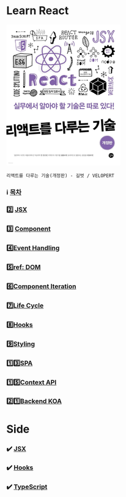 # Learn React

<img width=300 src=https://raw.githubusercontent.com/yhuj79/Learn_React/main/md_image/00_TableOfContents_1.jpg>

`리액트를 다루는 기술(개정판) - 길벗 / VELOPERT`

### :information_source: [목차](https://github.com/yhuj79/Learn_React/blob/master/chap/00_TableOfContents.md)

### :two: [JSX](https://github.com/yhuj79/Learn_React/blob/master/chap/02_JSX.md)

### :three: [Component](https://github.com/yhuj79/Learn_React/blob/master/chap/03_Component.md)

### :four:[Event Handling](https://github.com/yhuj79/Learn_React/blob/master/chap/04_Event_Handling.md)

### :five:[ref: DOM](https://github.com/yhuj79/Learn_React/blob/master/chap/05_REF.md)

### :six:[Component Iteration](https://github.com/yhuj79/Learn_React/blob/master/chap/06_Component_Iteration.md)

### :seven:[Life Cycle](https://github.com/yhuj79/Learn_React/blob/master/chap/07_LifeCycle.md)

### :eight:[Hooks](https://github.com/yhuj79/Learn_React/blob/master/chap/08_Hooks.md)

### :nine:[Styling](https://github.com/yhuj79/Learn_React/blob/master/chap/09_Styling.md)

### :one::three:[SPA](https://github.com/yhuj79/Learn_React/blob/master/chap/13_SPA.md)

### :one::five:[Context API](https://github.com/yhuj79/Learn_React/blob/master/chap/15_ContextAPI.md)

### :two::one:[Backend KOA](https://github.com/yhuj79/Learn_React/blob/master/chap/21_BackendKOA.md)

# Side

### :heavy_check_mark: [JSX](https://ko.reactjs.org/docs/introducing-jsx.html)

### :heavy_check_mark: [Hooks](https://ko.reactjs.org/docs/hooks-effect.html)

### :heavy_check_mark: [TypeScript](https://velog.io/@velopert/create-typescript-react-component)
